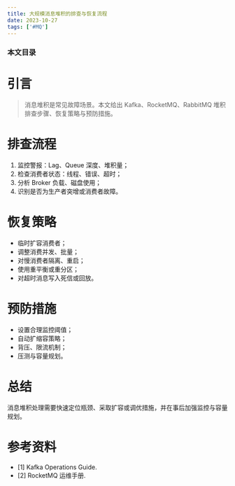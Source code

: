 ```yaml
---
title: 大规模消息堆积的排查与恢复流程
date: 2023-10-27
tags: ['#MQ']
---
```


### 本文目录
<!-- toc -->

# 引言
> 消息堆积是常见故障场景。本文给出 Kafka、RocketMQ、RabbitMQ 堆积排查步骤、恢复策略与预防措施。

# 排查流程
1. 监控警报：Lag、Queue 深度、堆积量；
2. 检查消费者状态：线程、错误、超时；
3. 分析 Broker 负载、磁盘使用；
4. 识别是否为生产者突增或消费者故障。

# 恢复策略
- 临时扩容消费者；
- 调整消费并发、批量；
- 对慢消费者隔离、重启；
- 使用重平衡或重分区；
- 对超时消息写入死信或回放。

# 预防措施
- 设置合理监控阈值；
- 自动扩缩容策略；
- 背压、限流机制；
- 压测与容量规划。

# 总结
消息堆积处理需要快速定位瓶颈、采取扩容或调优措施，并在事后加强监控与容量规划。

# 参考资料
- [1] Kafka Operations Guide.
- [2] RocketMQ 运维手册.
